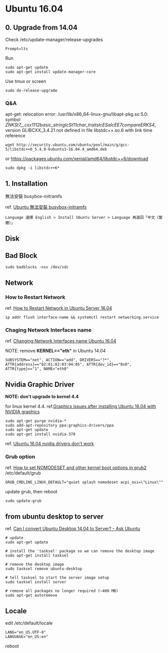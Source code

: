 # Ubuntu 16.04

## 0. Upgrade from 14.04

Check /etc/update-manager/release-upgrades

    Prompt=lts

Run

    sudo apt-get update
    sudo apt-get install update-manager-core
    
Use tmux or screen

    sudo do-release-upgrade

### Q&A

apt-get: relocation error: /usr/lib/x86_64-linux-gnu/libapt-pkg.so.5.0: symbol _ZNKSt7__cxx1112basic_stringIcSt11char_traitsIcESaIcEE7compareERKS4_, version GLIBCXX_3.4.21 not defined in file libstdc++.so.6 with link time reference

    wget http://security.ubuntu.com/ubuntu/pool/main/g/gcc-5/libstdc++6_5.4.0-6ubuntu1~16.04.4_amd64.deb

or https://packages.ubuntu.com/xenial/amd64/libstdc++6/download

    sudo dpkg -i libstdc++6*

## 1. Installation

無法安裝 busybox-initramfs

ref. [Ubuntu 無法安裝 busybox-initramfs](http://blogs.yyes.chc.edu.tw/post/2/166)

    Language 選擇 English > Install Ubuntu Server > Language 再選回「中文（繁體）」

## Disk

## Bad Block

    sudo badblocks -nsv /dev/sdc

## Network

### How to Restart Network

ref. [How to Restart Network in Ubuntu Server 16.04](http://www.configserverfirewall.com/ubuntu-linux/ubuntu-restart-network-interface/)

    ip addr flush interface-name && systemctl restart networking.service


### Chaging Network Interfaces name

ref. [Changing Network Interfaces name Ubuntu 16.04](http://askubuntu.com/questions/767786/changing-network-interfaces-name-ubuntu-16-04)

NOTE: remove **KERNEL=="eth"** in Ubuntu 14.04

    SUBSYSTEM=="net", ACTION=="add", DRIVERS=="?*", ATTR{address}=="02:01:02:03:04:05", ATTR{dev_id}=="0x0", ATTR{type}=="1", NAME="eth0"


## Nvidia Graphic Driver
**NOTE: don't upgrade to kernel 4.4**

for linux kernel 4.4. ref.[Graphics issues after installing Ubuntu 16.04 with NVIDIA graphics](http://askubuntu.com/questions/760934/graphics-issues-after-installing-ubuntu-16-04-with-nvidia-graphics)

    sudo apt-get purge nvidia-*
    sudo add-apt-repository ppa:graphics-drivers/ppa
    sudo apt-get update
    sudo apt-get install nvidia-370

ref. [Ubuntu 16.04 nvidia drivers don't work](http://askubuntu.com/questions/761136/ubuntu-16-04-nvidia-drivers-dont-work)

### Grub option

ref. [How to set NOMODESET and other kernel boot options in grub2](https://ubuntuforums.org/showthread.php?t=1613132)
/etc/default/grub

    GRUB_CMDLINE_LINUX_DEFAULT="quiet splash nomodeset acpi_osi=\"Linux\""

update grub, then reboot

    sudo update-grub
    
## from ubuntu desktop to server

ref. [Can I convert Ubuntu Desktop 14.04 to Server? - Ask Ubuntu](https://askubuntu.com/questions/511463/can-i-convert-ubuntu-desktop-14-04-to-server)

```
# update
sudo apt-get update

# install the 'tasksel' package so we can remove the desktop image       
sudo apt-get install tasksel

# remove the desktop image
sudo tasksel remove ubuntu-desktop

# tell tasksel to start the server image setup
sudo tasksel install server

# remove all packages no longer required (~400 MB)
sudo apt-get autoremove
```

## Locale

edit /etc/default/locale

    LANG="en_US.UTF-8"
    LANGUAGE="en_US:en"

reboot

